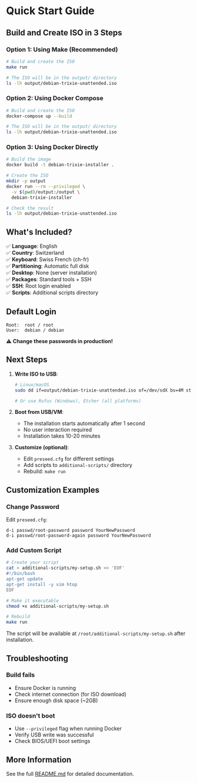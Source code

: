 # Quick Start Guide

## Build and Create ISO in 3 Steps

### Option 1: Using Make (Recommended)

```bash
# Build and create the ISO
make run

# The ISO will be in the output/ directory
ls -lh output/debian-trixie-unattended.iso
```

### Option 2: Using Docker Compose

```bash
# Build and create the ISO
docker-compose up --build

# The ISO will be in the output/ directory
ls -lh output/debian-trixie-unattended.iso
```

### Option 3: Using Docker Directly

```bash
# Build the image
docker build -t debian-trixie-installer .

# Create the ISO
mkdir -p output
docker run --rm --privileged \
  -v $(pwd)/output:/output \
  debian-trixie-installer

# Check the result
ls -lh output/debian-trixie-unattended.iso
```

## What's Included?

✅ **Language**: English  
✅ **Country**: Switzerland  
✅ **Keyboard**: Swiss French (ch-fr)  
✅ **Partitioning**: Automatic full disk  
✅ **Desktop**: None (server installation)  
✅ **Packages**: Standard tools + SSH  
✅ **SSH**: Root login enabled  
✅ **Scripts**: Additional scripts directory  

## Default Login

```
Root:  root / root
User:  debian / debian
```

⚠️ **Change these passwords in production!**

## Next Steps

1. **Write ISO to USB**:
   ```bash
   # Linux/macOS
   sudo dd if=output/debian-trixie-unattended.iso of=/dev/sdX bs=4M status=progress
   
   # Or use Rufus (Windows), Etcher (all platforms)
   ```

2. **Boot from USB/VM**:
   - The installation starts automatically after 1 second
   - No user interaction required
   - Installation takes 10-20 minutes

3. **Customize (optional)**:
   - Edit `preseed.cfg` for different settings
   - Add scripts to `additional-scripts/` directory
   - Rebuild: `make run`

## Customization Examples

### Change Password

Edit `preseed.cfg`:
```
d-i passwd/root-password password YourNewPassword
d-i passwd/root-password-again password YourNewPassword
```

### Add Custom Script

```bash
# Create your script
cat > additional-scripts/my-setup.sh << 'EOF'
#!/bin/bash
apt-get update
apt-get install -y vim htop
EOF

# Make it executable
chmod +x additional-scripts/my-setup.sh

# Rebuild
make run
```

The script will be available at `/root/additional-scripts/my-setup.sh` after installation.

## Troubleshooting

### Build fails
- Ensure Docker is running
- Check internet connection (for ISO download)
- Ensure enough disk space (~2GB)

### ISO doesn't boot
- Use `--privileged` flag when running Docker
- Verify USB write was successful
- Check BIOS/UEFI boot settings

## More Information

See the full [README.md](README.md) for detailed documentation.
